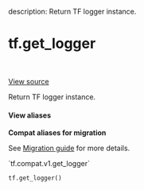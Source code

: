 description: Return TF logger instance.

<div itemscope itemtype="http://developers.google.com/ReferenceObject">
<meta itemprop="name" content="tf.get_logger" />
<meta itemprop="path" content="Stable" />
</div>

# tf.get_logger

<!-- Insert buttons and diff -->

<table class="tfo-notebook-buttons tfo-api nocontent" align="left">

</table>

<a target="_blank" href="/code/stable/tensorflow/python/platform/tf_logging.py">View source</a>



Return TF logger instance.

<section class="expandable">
  <h4 class="showalways">View aliases</h4>
  <p>
<b>Compat aliases for migration</b>
<p>See
<a href="https://www.tensorflow.org/guide/migrate">Migration guide</a> for
more details.</p>
<p>`tf.compat.v1.get_logger`</p>
</p>
</section>

<pre class="devsite-click-to-copy prettyprint lang-py tfo-signature-link">
<code>tf.get_logger()
</code></pre>



<!-- Placeholder for "Used in" -->
